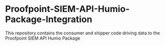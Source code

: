 # Proofpoint-SIEM-API-Humio-Package-Integration
This repository contains the consumer and shipper code driving data to the Proofpoint SIEM API Humio Package
